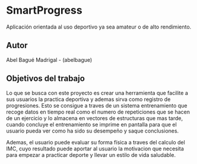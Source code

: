 # SmartProgress

Aplicación orientada al uso deportivo ya sea amateur o de alto rendimiento.

## Autor

Abel Bagué Madrigal - (abelbague)

## Objetivos del trabajo

Lo que se busca con este proyecto es crear una herramienta que facilite a sus usuarios la practica deportiva y ademas sirva como registro de progresiones. Esto se consigue a traves de un sistema entrenamiento que recoge datos en tiempo real como el numero de repeticiones que se hacen de un ejercicio y lo almacena en vectores de estructuras que mas tarde, cuando concluye el entrenamiento se imprime en pantalla para que el usuario pueda ver como ha sido su desempeño y saque conclusiones. 

Ademas, el usuario puede evaluar su forma física a traves del calculo del IMC, cuyo resultado puede aportar al usuario la motivacion que necesita para empezar a practicar deporte y llevar un estilo de vida saludable.
